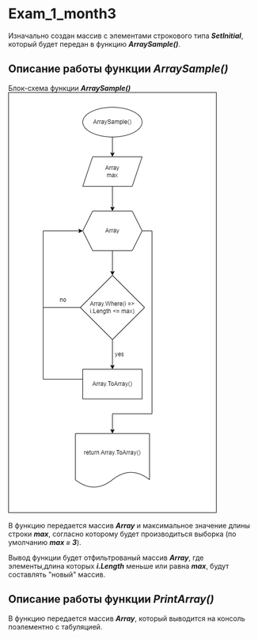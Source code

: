 # Exam_1_month3

Изначально создан массив с элементами строкового типа ***SetInitial***, который будет передан в функцию ***ArraySample()***.

## Описание работы функции ***ArraySample()***

Блок-схема функции ***ArraySample()***
![Блок-схема функции ***ArraySample()*** Размещение files\ArraySample.png](files\ArraySample.png)

В функцию передается массив ***Array*** и максимальное значение длины строки ***max***, согласно которому будет производиться выборка (по умолчанию ***max = 3***).

Вывод функции будет отфильтрованый массив ***Array***, где элементы,длина которых ***i.Length*** меньше или равна ***max***, будут составлять "новый" массив.

## Описание работы функции ***PrintArray()***

В функцию передается массив ***Array***, который выводится на консоль поэлементно с табуляцией.


